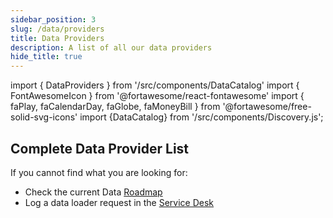 ```yaml
---
sidebar_position: 3
slug: /data/providers
title: Data Providers
description: A list of all our data providers
hide_title: true
---
```

import { DataProviders } from '/src/components/DataCatalog'
import { FontAwesomeIcon } from '@fortawesome/react-fontawesome'
import { faPlay, faCalendarDay, faGlobe, faMoneyBill } from '@fortawesome/free-solid-svg-icons'
import {DataCatalog} from '/src/components/Discovery.js';

<DataCatalog text="This page contains a list of all the data providers we supply data loaders available NOW" />

## Complete Data Provider List
If you cannot find what you are looking for:
* Check the current Data [Roadmap](RoadMap)
* Log a data loader request in the [Service Desk](https://opendatadsl.atlassian.net/servicedesk)

<DataProviders />